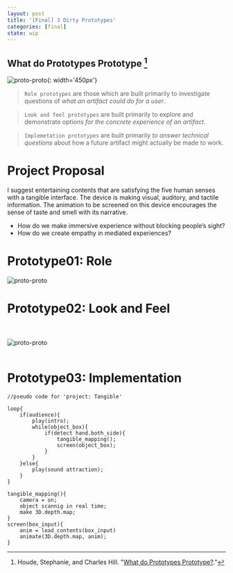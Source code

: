 ```yaml
---
layout: post
title: '[Final] 3 Dirty Prototypes'
categories: [final]
state: wip
---
```

## What do Prototypes Prototype [^1]
![proto-proto](/sp17-ms2/assets/img/project_final/dirty_proto/what_proto_proto.jpg){: width='450px'}

> `Role prototypes` are those which are built primarily to investigate questions of *what an artifact could do for a user*.

> `Look and feel prototypes` are built primarily to explore and demonstrate options *for the concrete experience of an artifact*.

> `Implemetation prototypes` are built primarily *to answer technical questions* about how a future artifact might actually be made to work.

# Project Proposal
I suggest entertaining contents that are satisfying the five human senses with a tangible interface. The device is making visual, auditory, and tactile information. The animation to be screened on this device encourages the sense of taste and smell with its narrative.

+ How do we make immersive experience without blocking people’s sight?
+ How do we create empathy in mediated experiences?

# Prototype01: Role
![proto-proto](/sp17-ms2/assets/img/project_final/dirty_proto/proto01.jpg)

# Prototype02: Look and Feel
<br><br>
![proto-proto](/sp17-ms2/assets/img/project_final/dirty_proto/proto02.jpg)
<br><br>

# Prototype03: Implementation
```
//pseudo code for 'project: Tangible'

loop{
	if(audience){
		play(intro);
		while(object_box){
			if(detect hand.both_side){
				tangible_mapping();
				screen(object_box);
			}
		}
	}else{
		play(sound attraction);
	}
}

tangible_mapping(){
	camera = on;
	object scannig in real time;
	make 3D.depth.map;
}
screen(box_input){
	anim = load_contents(box_input)
	animate(3D.depth.map, anim);
}
```

[^1]: Houde, Stephanie, and Charles Hill. "[What do Prototypes Prototype?](https://pdfs.semanticscholar.org/30bc/6125fab9d9b2d5854223aeea7900a218f149.pdf)."